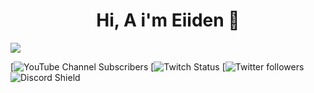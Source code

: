 <div align="center">
<h1 align="center">Hi, A i'm Eiiden 👋</h1>
</div>
<img src="https://i.postimg.cc/mgWt0RGS/1500x500-1.jpg">

[![YouTube Channel Subscribers](https://img.shields.io/youtube/channel/subscribers/UCAUO3pmaSlongSClbC0U7Mw)
[![Twitch Status](https://img.shields.io/twitch/status/eiiden_)
[![Twitter followers](https://img.shields.io/twitter/follow/eiidenstudio)
![Discord Shield](https://discordapp.com/api/guilds/1063104910910029857/widget.png?style=shield)

